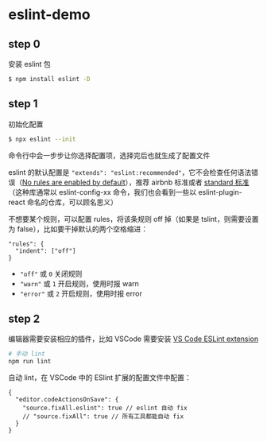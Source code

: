 # eslint-demo

## step 0

安装 eslint 包

```bash
$ npm install eslint -D
```

## step 1

初始化配置

```bash
$ npx eslint --init
```

命令行中会一步步让你选择配置项，选择完后也就生成了配置文件

eslint 的默认配置是 `"extends": "eslint:recommended"`，它不会检查任何语法错误（[No rules are enabled by default](https://eslint.org/docs/rules/)），推荐 airbnb 标准或者 [standard 标准](https://github.com/standard/eslint-config-standard)（这种库通常以 eslint-config-xx 命令，我们也会看到一些以 eslint-plugin-react 命名的仓库，可以顾名思义）

不想要某个规则，可以配置 rules，将该条规则 off 掉（如果是 tslint，则需要设置为 false），比如要干掉默认的两个空格缩进：

```
"rules": {
  "indent": ["off"]
}
```

* `"off"` 或 `0` 关闭规则
* `"warn"` 或 `1` 开启规则，使用时报 warn
* `"error"` 或 `2` 开启规则，使用时报 error

## step 2

编辑器需要安装相应的插件，比如 VSCode 需要安装 [VS Code ESLint extension](https://marketplace.visualstudio.com/items?itemName=dbaeumer.vscode-eslint)


```bash
# 手动 lint
npm run lint
```

自动 lint，在 VSCode 中的 ESlint 扩展的配置文件中配置：

```
{
  "editor.codeActionsOnSave": {
    "source.fixAll.eslint": true // eslint 自动 fix
    // "source.fixAll": true // 所有工具都能自动 fix
  } 
}
```
